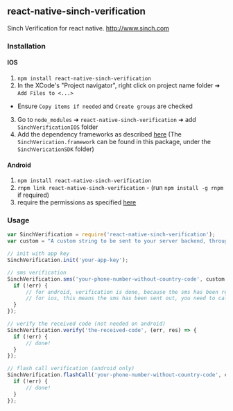 ## react-native-sinch-verification

Sinch Verification for react native. http://www.sinch.com

### Installation

#### IOS
1. `npm install react-native-sinch-verification`
2. In the XCode's "Project navigator", right click on project name folder ➜ `Add Files to <...>`
 - Ensure `Copy items if needed` and `Create groups` are checked
3. Go to `node_modules` ➜ `react-native-sinch-verification` ➜ add `SinchVerificationIOS` folder
4. Add the dependency frameworks as described [here](https://www.sinch.com/docs/verification/ios#addthesinchverificationframework) (The `SinchVerication.framework` can be found in this package, under the `SinchVericationSDK` folder)

#### Android
1. `npm install react-native-sinch-verification`
2. `rnpm link react-native-sinch-verification` - (run `npm install -g rnpm` if required)
3. require the permissions as specified [here](https://www.sinch.com/docs/verification/android/#permissions)

### Usage

```javascript
var SinchVerification = require('react-native-sinch-verification');
var custom = "A custom string to be sent to your server backend, through Sinch's callback URL";

// init with app key
SinchVerification.init('your-app-key');

// sms verification
SinchVerification.sms('your-phone-number-without-country-code', custom, (err, res) => {
  if (!err) {
      // for android, verification is done, because the sms has been read automatically
      // for ios, this means the sms has been sent out, you need to call verify with the received code
  }
});

// verify the received code (not needed on android)
SinchVerification.verify('the-received-code', (err, res) => {
  if (!err) {
      // done!
  }
});

// flash call verification (android only)
SinchVerification.flashCall('your-phone-number-without-country-code', custom, (err, res) => {
  if (!err) {
      // done!
  }
});

```

